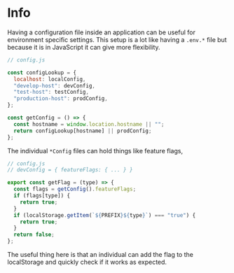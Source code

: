 # Info

Having a configuration file inside an application can be useful for environment specific settings. This setup is a lot like having a `.env.*` file but because it is in JavaScript it can give more flexibility.

```javascript
// config.js

const configLookup = {
  localhost: localConfig,
  "develop-host": devConfig,
  "test-host": testConfig,
  "production-host": prodConfig,
};

const getConfig = () => {
  const hostname = window.location.hostname || "";
  return configLookup[hostname] || prodConfig;
};
```

The individual `*Config` files can hold things like feature flags,

```javascript
// config.js
// devConfig = { featureFlags: { ... } }

export const getFlag = (type) => {
  const flags = getConfig().featureFlags;
  if (flags[type]) {
    return true;
  }
  if (localStorage.getItem(`${PREFIX}${type}`) === "true") {
    return true;
  }
  return false;
};
```

The useful thing here is that an individual can add the flag to the localStorage and quickly check if it works as expected.
